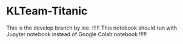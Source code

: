# KLTeam-Titanic
This is the develop branch by lee.
!!!!! This notebook should run with Jupyter notebook instead of Google Colab notebook !!!!!
